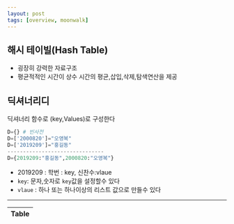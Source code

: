 ```yaml
---
layout: post
tags: [overview, moonwalk]
---
```


## 해시 테이빌(Hash Table)
- 굉장히 강력한 자료구조
- 평균적적인 시간이 상수 시간의 평균,삽입,삭제,탐색연산을 제공
 
## 딕셔너리디
딕셔너리 함수로 (key,Values)로 구성한다
```py
D={} # 빈사전
D=['2000820']="오영복"
D=['2019209']="홍길동"
-------------------------------
D={2019209:"홍길동",2000820:"오영복"}
```
- 2019209 : 학번 : key, 신찬수:vlaue 
- `key`: 문자,숫자로 `key`값을 설정할수 있다
- `vlaue` : 하나 또는 하나이상의 리스트 값으로 만들수 있다

--------------
|   Table     |
|--------:|
